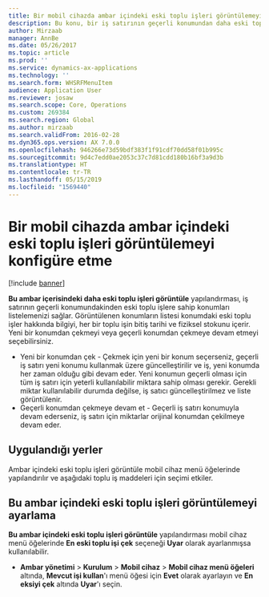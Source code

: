```yaml
---
title: Bir mobil cihazda ambar içindeki eski toplu işleri görüntülemeyi konfigüre etme
description: Bu konu, bir iş satırının geçerli konumundan daha eski toplu işlere sahip konumların bir listesini görüntüleme için bir mobil cihazı ayarlamayı açıklar.
author: Mirzaab
manager: AnnBe
ms.date: 05/26/2017
ms.topic: article
ms.prod: ''
ms.service: dynamics-ax-applications
ms.technology: ''
ms.search.form: WHSRFMenuItem
audience: Application User
ms.reviewer: josaw
ms.search.scope: Core, Operations
ms.custom: 269384
ms.search.region: Global
ms.author: mirzaab
ms.search.validFrom: 2016-02-28
ms.dyn365.ops.version: AX 7.0.0
ms.openlocfilehash: 946266e73d59bdf383f1f91cdf70dd58f01b995c
ms.sourcegitcommit: 9d4c7edd0ae2053c37c7d81cdd180b16bf3a9d3b
ms.translationtype: HT
ms.contentlocale: tr-TR
ms.lasthandoff: 05/15/2019
ms.locfileid: "1569440"
---
```

# <a name="configure-display-older-batches-within-warehouse-on-a-mobile-device"></a>Bir mobil cihazda ambar içindeki eski toplu işleri görüntülemeyi konfigüre etme

[!include [banner](../includes/banner.md)]

**Bu ambar içerisindeki daha eski toplu işleri görüntüle** yapılandırması, iş satırının geçerli konumundakinden eski toplu işlere sahip konumları listelemenizi sağlar. Görüntülenen konumların listesi konumdaki eski toplu işler hakkında bilgiyi, her bir toplu işin bitiş tarihi ve fiziksel stokunu içerir. Yeni bir konumdan çekmeyi veya geçerli konumdan çekmeye devam etmeyi seçebilirsiniz. 
- Yeni bir konumdan çek - Çekmek için yeni bir konum seçerseniz, geçerli iş satırı yeni konumu kullanmak üzere güncelleştirilir ve iş, yeni konumda her zaman olduğu gibi devam eder. Yeni konumun geçerli olması için tüm iş satırı için yeterli kullanılabilir miktara sahip olması gerekir. Gerekli miktar kullanılabilir durumda değilse, iş satıcı güncelleştirilmez ve liste görüntülenir. 
- Geçerli konumdan çekmeye devam et - Geçerli iş satırı konumuyla devam ederseniz, iş satırı için miktarlar orijinal konumdan çekilmeye devam eder.

## <a name="where-it-applies"></a>Uygulandığı yerler
Ambar içindeki eski toplu işleri görüntüle mobil cihaz menü öğelerinde yapılandırılır ve aşağıdaki toplu iş maddeleri için seçimi etkiler.

## <a name="set-up-display-older-batches-within-warehouse"></a>Bu ambar içindeki eski toplu işleri görüntülemeyi ayarlama
**Bu ambar içindeki eski toplu işleri görüntüle** yapılandırması mobil cihaz menü öğelerinde **En eski toplu işi çek** seçeneği **Uyar** olarak ayarlanmışsa kullanılabilir.

- **Ambar yönetimi** > **Kurulum** > **Mobil cihaz** > **Mobil cihaz menü öğeleri** altında, **Mevcut işi kullan**'ı menü öğesi için **Evet** olarak ayarlayın ve **En eksiyi çek** altında **Uyar**'ı seçin. 

